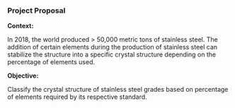 ### Project Proposal

**Context:**

In 2018, the world produced > 50,000 metric tons of stainless steel. The addition of certain elements during the production of stainless steel can stabilize the structure into a specific crystal structure depending on the percentage of elements used. 

**Objective:**

Classify the crystal structure of stainless steel grades based on percentage of elements required by its respective standard.
